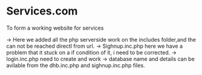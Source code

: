 # Services.com
To form a working website for services

-> Here we added all the php serverside work on the includes folder,and the can not be reached directl from url.
-> Sighnup.inc.php    here we have a problem that it stuck on a if condition of it, i need to be corrected.
-> login.inc.php need to create and work
-> database name and details can be avilable from the dhb.inc.php and sighnup.inc.php files.
